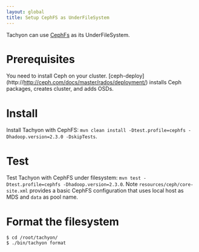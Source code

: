```yaml
---
layout: global
title: Setup CephFS as UnderFileSystem
---
```


Tachyon can use [CephFs](http://www.ceph.com) as its UnderFileSystem.

# Prerequisites

You need to install Ceph on your cluster. [ceph-deploy]
(http://http://ceph.com/docs/master/rados/deployment/) installs Ceph packages,
creates cluster, and adds OSDs.


# Install

Install Tachyon with CephFS: `mvn clean install -Dtest.profile=cephfs -Dhadoop.version=2.3.0 -DskipTests`.

# Test

Test Tachyon with CephFS under filesystem: `mvn test -Dtest.profile=cephfs -Dhadoop.version=2.3.0`. Note `resources/ceph/core-site.xml` provides a basic CephFS configuration that uses local host as MDS and `data` as pool name.

# Format the filesystem

    $ cd /root/tachyon/
    $ ./bin/tachyon format

